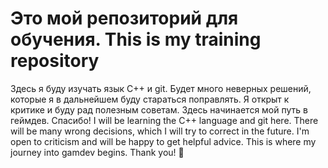 # Это мой репозиторий для обучения. This is my training repository
Здесь я буду изучать язык C++ и git. Будет много неверных решений, которые я в дальнейшем буду стараться поправлять.
Я открыт к критике и буду рад полезным советам. Здесь начинается мой путь в геймдев. Спасибо!
I will be learning the C++ language and git here. There will be many wrong decisions, which I will try to correct in the future.
I'm open to criticism and will be happy to get helpful advice. This is where my journey into gamdev begins. Thank you! :rocket: